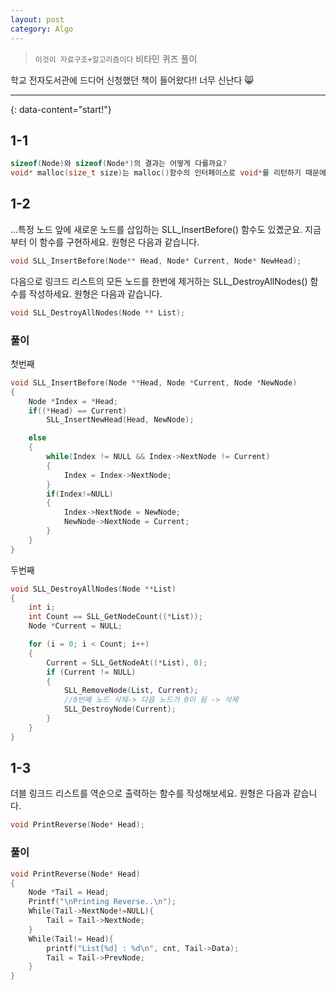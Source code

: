 ```yaml
---
layout: post
category: Algo
---
```

> `이것이 자료구조+알고리즘이다` 비타민 퀴즈 풀이

학교 전자도서관에 드디어 신청했던 책이 들어왔다!! 너무 신난다 😸

---
{: data-content="start!"}

## 1-1
```c++
sizeof(Node)와 sizeof(Node*)의 결과는 어떻게 다를까요?
void* malloc(size_t size)는 malloc()함수의 인터페이스로 void*를 리턴하기 때문에 반드시 타입캐스팅을 해줘야 한다.
```

## 1-2
...특정 노드 앞에 새로운 노드를 삽입하는 SLL_InsertBefore() 함수도 있곘군요. 지금부터 이 함수를 구현하세요. 원형은 다음과 같습니다.
```c++
void SLL_InsertBefore(Node** Head, Node* Current, Node* NewHead);
```
다음으로 링크드 리스트의 모든 노드를 한번에 제거하는 SLL_DestroyAllNodes() 함수를 작성하세요. 원형은 다음과 같습니다.
```c++
void SLL_DestroyAllNodes(Node ** List);
```

### 풀이
첫번째
```c++
void SLL_InsertBefore(Node **Head, Node *Current, Node *NewNode)
{
    Node *Index = *Head;
    if((*Head) == Current)
        SLL_InsertNewHead(Head, NewNode);

    else
    {
        while(Index != NULL && Index->NextNode != Current)
        {
            Index = Index->NextNode;
        }
        if(Index!=NULL)
        {
            Index->NextNode = NewNode;
            NewNode->NextNode = Current;
        }
    }
}
```
두번째
```c++
void SLL_DestroyAllNodes(Node **List)
{
    int i;
    int Count == SLL_GetNodeCount((*List));
    Node *Current = NULL;

    for (i = 0; i < Count; i++)
    {
        Current = SLL_GetNodeAt((*List), 0);
        if (Current != NULL)
        {
            SLL_RemoveNode(List, Current);
            //0번째 노드 삭제-> 다음 노드가 0이 됨 -> 삭제
            SLL_DestroyNode(Current);
        }
    }
}
```

## 1-3
더블 링크드 리스트를 역순으로 출력하는 함수를 작성해보세요. 원형은 다음과 같습니다.
```c++
void PrintReverse(Node* Head);
```

### 풀이

```c++
void PrintReverse(Node* Head)
{
    Node *Tail = Head;
    Printf("\nPrinting Reverse..\n");
    While(Tail->NextNode!=NULL){
        Tail = Tail->NextNode;
    }
    While(Tail!= Head){
        printf("List[%d] : %d\n", cnt, Tail->Data);
        Tail = Tail->PrevNode;
    }
}
```

